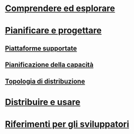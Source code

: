 # [Comprendere ed esplorare](/microsoft-identity-manager/understand-explore/microsoft-identity-manager-2016)
# [Pianificare e progettare](/microsoft-identity-manager/plan-design/microsoft-identity-manager-2016-supported-platforms)
## [Piattaforme supportate](microsoft-identity-manager-2016-supported-platforms.md)
## [Pianificazione della capacità](capacity-planning-guide.md)
## [Topologia di distribuzione](topology-considerations.md)
# [Distribuire e usare](/microsoft-identity-manager/deploy-use/microsoft-identity-manager-deploy)
# [Riferimenti per gli sviluppatori](/microsoft-identity-manager/reference/microsoft-identity-manager-2016-developer-reference)


<!--HONumber=Apr16_HO4-->


